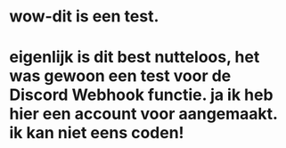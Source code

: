 # wow-dit is een test.
# eigenlijk is dit best nutteloos, het was gewoon een test voor de Discord Webhook functie. ja ik heb hier een account voor aangemaakt. ik kan niet eens coden! 
